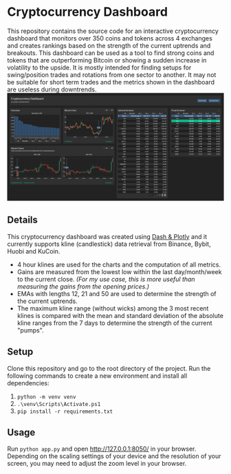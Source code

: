 # Cryptocurrency Dashboard

This repository contains the source code for an interactive cryptocurrency dashboard that monitors over 350 coins and tokens across 4 exchanges and creates rankings based on the strength of the current uptrends and breakouts.
This dashboard can be used as a tool to find strong coins and tokens that are outperforming Bitcoin or showing a sudden increase in volatility to the upside. It is mostly intended for finding setups for swing/position trades and rotations from one sector to another. It may not be suitable for short term trades and the metrics shown in the dashboard are useless during downtrends.
![](/imgs/dashboard.png "Description")


## Details
This cryptocurrency dashboard was created using [Dash & Plotly](https://plotly.com/) and it currently supports kline (candlestick) data retrieval from Binance, Bybit, Huobi and KuCoin.

- 4 hour klines are used for the charts and the computation of all metrics.
- Gains are measured from the lowest low within the last day/month/week to the current close. *(For my use case, this is more useful than measuring the gains from the opening prices.)*
- EMAs with lengths 12, 21 and 50 are used to determine the strength of the current uptrends.
- The maximum kline range (without wicks) among the 3 most recent klines is compared with the mean and standard deviation of the absolute kline ranges from the 7 days to determine the strength of the current "pumps".


## Setup
Clone this repository and go to the root directory of the project. Run the following commands to create a new environment and install all dependencies:

1. `python -m venv venv`
2. `.\venv\Scripts\Activate.ps1`
3. `pip install -r requirements.txt`

## Usage
Run `python app.py` and open http://127.0.0.1:8050/ in your browser. Depending on the scaling settings of your device and the resolution of your screen, you may need to adjust the zoom level in your browser.
